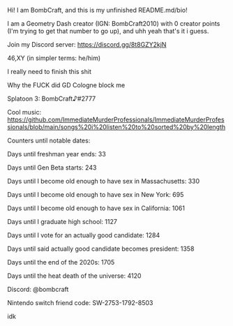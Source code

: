 Hi! I am BombCraft, and this is my unfinished README.md/bio!

I am a Geometry Dash creator (IGN: BombCraft2010) with 0 creator points (I'm trying to get that number to go up), and uhh yeah that's it i guess.

Join my Discord server: https://discord.gg/8t8GZY2kjN

46,XY (in simpler terms: he/him)

I really need to finish this shit

Why the FUCK did GD Cologne block me

Splatoon 3: BombCraft♪#2777

Cool music: https://github.com/ImmediateMurderProfessionals/ImmediateMurderProfessionals/blob/main/songs%20i%20listen%20to%20sorted%20by%20length

Counters until notable dates:

Days until freshman year ends: 33

Days until Gen Beta starts: 243

Days until I become old enough to have sex in Massachusetts: 330

Days until I become old enough to have sex in New York: 695

Days until I become old enough to have sex in California: 1061

Days until I graduate high school: 1127

Days until I vote for an actually good candidate: 1284

Days until said actually good candidate becomes president: 1358

Days until the end of the 2020s: 1705

Days until the heat death of the universe: 4120

Discord: @bombcraft

Nintendo switch friend code: SW-2753-1792-8503

idk
